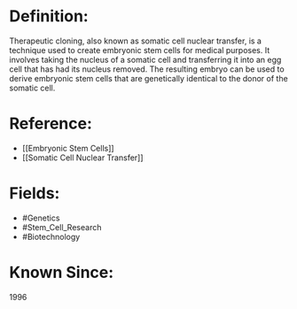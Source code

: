 

# Definition:
Therapeutic cloning, also known as somatic cell nuclear transfer, is a technique used to create embryonic stem cells for medical purposes. It involves taking the nucleus of a somatic cell and transferring it into an egg cell that has had its nucleus removed. The resulting embryo can be used to derive embryonic stem cells that are genetically identical to the donor of the somatic cell.

# Reference:
- [[Embryonic Stem Cells]]
- [[Somatic Cell Nuclear Transfer]]

# Fields: 
- #Genetics
- #Stem_Cell_Research
- #Biotechnology

# Known Since:
1996

